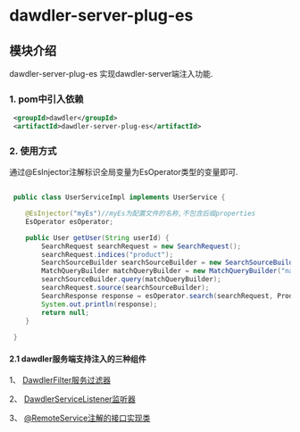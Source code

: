 # dawdler-server-plug-es

## 模块介绍

dawdler-server-plug-es 实现dawdler-server端注入功能.

### 1. pom中引入依赖

```xml
 <groupId>dawdler</groupId>
 <artifactId>dawdler-server-plug-es</artifactId>
```

### 2. 使用方式

通过@EsInjector注解标识全局变量为EsOperator类型的变量即可.

```java
 
 public class UserServiceImpl implements UserService {

    @EsInjector("myEs")//myEs为配置文件的名称,不包含后缀properties
    EsOperator esOperator;

    public User getUser(String userId) {
        SearchRequest searchRequest = new SearchRequest();
        searchRequest.indices("product");
        SearchSourceBuilder searchSourceBuilder = new SearchSourceBuilder();
        MatchQueryBuilder matchQueryBuilder = new MatchQueryBuilder("name", "电冰箱");
        searchSourceBuilder.query(matchQueryBuilder);
        searchRequest.source(searchSourceBuilder);
        SearchResponse response = esOperator.search(searchRequest, Product.class);//使用esOperator对象
        System.out.println(response);
        return null;
    }
 
 }

```

#### 2.1 dawdler服务端支持注入的三种组件

1、 [DawdlerFilter服务过滤器](../../dawdler-server/README.md#4-dawdler服务过滤器)

2、 [DawdlerServiceListener监听器](../../dawdler-server/README.md#3-dawdler服务器启动销毁监听器)

3、 [@RemoteService注解的接口实现类](../../dawdler-core/README.md#2-RemoteService注解)
